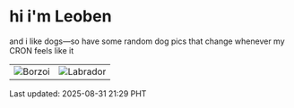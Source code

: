 # hi i'm Leoben

and i like dogs—so have some random dog pics that change whenever my CRON feels like it

|  |  |
|--------|----------|
| ![Borzoi](https://random-dog-vercel.vercel.app/api/random-borzoi?v=1756646997) | ![Labrador](https://random-dog-vercel.vercel.app/api/random-labrador?v=1756646997) |

Last updated: 2025-08-31 21:29 PHT
